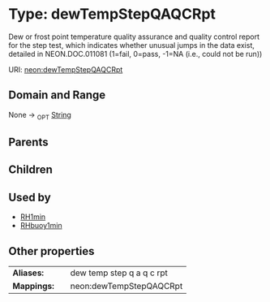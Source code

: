 
# Type: dewTempStepQAQCRpt


Dew or frost point temperature quality assurance and quality control report for the step test, which indicates whether unusual jumps in the data exist, detailed in NEON.DOC.011081 (1=fail, 0=pass, -1=NA (i.e., could not be run))

URI: [neon:dewTempStepQAQCRpt](https://data.neonscience.org/dewTempStepQAQCRpt)


## Domain and Range

None ->  <sub>OPT</sub> [String](types/String.md)

## Parents


## Children


## Used by

 * [RH1min](RH1min.md)
 * [RHbuoy1min](RHbuoy1min.md)

## Other properties

|  |  |  |
| --- | --- | --- |
| **Aliases:** | | dew temp step q a q c rpt |
| **Mappings:** | | neon:dewTempStepQAQCRpt |


